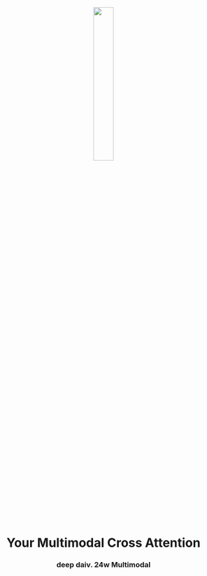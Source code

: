 <div style="text-align: center;">
    <img src="https://github.com/deepdaiv-multimodal/24w-Tri-Modalities/blob/feature/demo/docs/icon.png?raw=true" width="30%">
</div>
<h1 style="text-align: center;">Your Multimodal Cross Attention</h1>
<h3 style="text-align: center;">deep daiv. 24w Multimodal</h3>